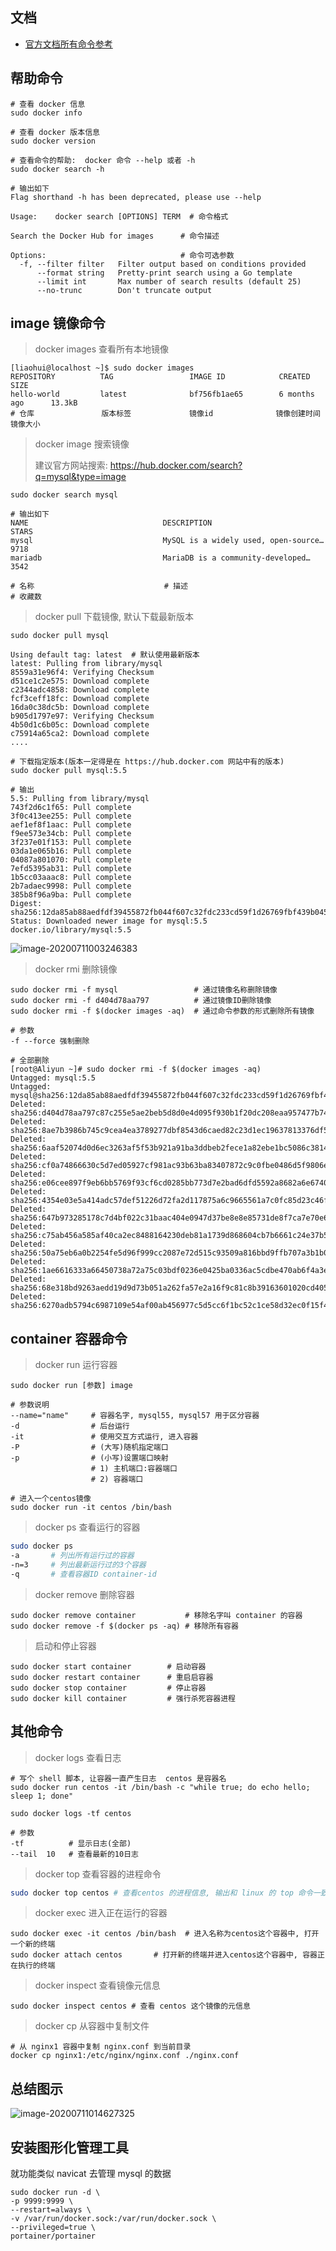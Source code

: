 ## 文档

- [ 官方文档所有命令参考](https://docs.docker.com/engine/reference/run/)

## 帮助命令

```shell
# 查看 docker 信息
sudo docker info

# 查看 docker 版本信息
sudo docker version

# 查看命令的帮助:  docker 命令 --help 或者 -h
sudo docker search -h

# 输出如下
Flag shorthand -h has been deprecated, please use --help

Usage:    docker search [OPTIONS] TERM  # 命令格式

Search the Docker Hub for images      # 命令描述

Options:                              # 命令可选参数
  -f, --filter filter   Filter output based on conditions provided
      --format string   Pretty-print search using a Go template
      --limit int       Max number of search results (default 25)
      --no-trunc        Don't truncate output
```

## image 镜像命令

> docker images 查看所有本地镜像

```shell
[liaohui@localhost ~]$ sudo docker images
REPOSITORY          TAG                 IMAGE ID            CREATED             SIZE
hello-world         latest              bf756fb1ae65        6 months ago      13.3kB
# 仓库               版本标签             镜像id              镜像创建时间       镜像大小
```

> docker image 搜索镜像
>
> 建议官方网站搜索: https://hub.docker.com/search?q=mysql&type=image

```shell
sudo docker search mysql

# 输出如下
NAME                              DESCRIPTION                                   STARS
mysql                             MySQL is a widely used, open-source…          9718
mariadb                           MariaDB is a community-developed…             3542

# 名称                             # 描述                                     # 收藏数
```

> docker pull 下载镜像, 默认下载最新版本

```shell
sudo docker pull mysql

Using default tag: latest  # 默认使用最新版本
latest: Pulling from library/mysql
8559a31e96f4: Verifying Checksum
d51ce1c2e575: Download complete
c2344adc4858: Download complete
fcf3ceff18fc: Download complete
16da0c38dc5b: Download complete
b905d1797e97: Verifying Checksum
4b50d1c6b05c: Download complete
c75914a65ca2: Download complete
....

# 下载指定版本(版本一定得是在 https://hub.docker.com 网站中有的版本)
sudo docker pull mysql:5.5

# 输出
5.5: Pulling from library/mysql
743f2d6c1f65: Pull complete
3f0c413ee255: Pull complete
aef1ef8f1aac: Pull complete
f9ee573e34cb: Pull complete
3f237e01f153: Pull complete
03da1e065b16: Pull complete
04087a801070: Pull complete
7efd5395ab31: Pull complete
1b5cc03aaac8: Pull complete
2b7adaec9998: Pull complete
385b8f96a9ba: Pull complete
Digest: sha256:12da85ab88aedfdf39455872fb044f607c32fdc233cd59f1d26769fbf439b045
Status: Downloaded newer image for mysql:5.5
docker.io/library/mysql:5.5
```

![image-20200711003246383](https://raw.githubusercontent.com/liaohui5/images/main/images/202206131633635.png)

> docker rmi 删除镜像

```shell
sudo docker rmi -f mysql                 # 通过镜像名称删除镜像
sudo docker rmi -f d404d78aa797          # 通过镜像ID删除镜像
sudo docker rmi -f $(docker images -aq)  # 通过命令参数的形式删除所有镜像

# 参数
-f --force 强制删除

# 全部删除
[root@Aliyun ~]# sudo docker rmi -f $(docker images -aq)
Untagged: mysql:5.5
Untagged: mysql@sha256:12da85ab88aedfdf39455872fb044f607c32fdc233cd59f1d26769fbf439b045
Deleted: sha256:d404d78aa797c87c255e5ae2beb5d8d0e4d095f930b1f20dc208eaa957477b74
Deleted: sha256:8ae7b3986b745c9cea4ea3789277dbf8543d6caed82c23d1ec19637813376df5
Deleted: sha256:6aaf52074d0d6ec3263af5f53b921a91ba3ddbeb2fece1a82ebe1bc5086c3814
Deleted: sha256:cf0a74866630c5d7ed05927cf981ac93b63ba83407872c9c0fbe0486d5f9806e
Deleted: sha256:e06cee897f9eb6bb5769f93cf6cd0285bb773d7e2bad6dfd5592a8682a6e6740
Deleted: sha256:4354e03e5a414adc57def51226d72fa2d117875a6c9665561a7c0fc85d23c46f
Deleted: sha256:647b973285178c7d4bf022c31baac404e0947d37be8e8e85731de8f7ca7e70e6
Deleted: sha256:c75ab456a585af40ca2ec8488164230deb81a1739d868604cb7b6661c24e37b5
Deleted: sha256:50a75eb6a0b2254fe5d96f999cc2087e72d515c93509a816bbd9ffb707a3b1b0
Deleted: sha256:1ae6616333a66450738a72a75c03bdf0236e0425ba0336ac5cdbe470ab6f4a3e
Deleted: sha256:68e318bd9263aedd19d9d73b051a262fa57e2a16f9c81c8b39163601020cd405
Deleted: sha256:6270adb5794c6987109e54af00ab456977c5d5cc6f1bc52c1ce58d32ec0f15f4
```

## container 容器命令

> docker run 运行容器

```shell
sudo docker run [参数] image

# 参数说明
--name="name"     # 容器名字, mysql55, mysql57 用于区分容器
-d                # 后台运行
-it               # 使用交互方式运行, 进入容器
-P                # (大写)随机指定端口
-p                # (小写)设置端口映射
                  # 1) 主机端口:容器端口
                  # 2) 容器端口

# 进入一个centos镜像
sudo docker run -it centos /bin/bash
```

> docker ps 查看运行的容器

```sh
sudo docker ps
-a       # 列出所有运行过的容器
-n=3     # 列出最新运行过的3个容器
-q       # 查看容器ID container-id
```

> docker remove 删除容器

```shell
sudo docker remove container           # 移除名字叫 container 的容器
sudo docker remove -f $(docker ps -aq) # 移除所有容器
```

> 启动和停止容器

```shell
sudo docker start container        # 启动容器
sudo docker restart container      # 重启启容器
sudo docker stop container         # 停止容器
sudo docker kill container         # 强行杀死容器进程
```

## 其他命令

> docker logs 查看日志

```shell
# 写个 shell 脚本, 让容器一直产生日志  centos 是容器名
sudo docker run centos -it /bin/bash -c "while true; do echo hello; sleep 1; done"

sudo docker logs -tf centos

# 参数
-tf          # 显示日志(全部)
--tail  10   # 查看最新的10日志
```

> docker top 查看容器的进程命令

```sh
sudo docker top centos # 查看centos 的进程信息, 输出和 linux 的 top 命令一致
```

> docker exec 进入正在运行的容器

```shell
sudo docker exec -it centos /bin/bash  # 进入名称为centos这个容器中, 打开一个新的终端
sudo docker attach centos       # 打开新的终端并进入centos这个容器中, 容器正在执行的终端
```

> docker inspect 查看镜像元信息

```shell
sudo docker inspect centos # 查看 centos 这个镜像的元信息
```

> docker cp 从容器中复制文件

```shell
# 从 nginx1 容器中复制 nginx.conf 到当前目录
docker cp nginx1:/etc/nginx/nginx.conf ./nginx.conf
```

## 总结图示

![image-20200711014627325](https://raw.githubusercontent.com/liaohui5/images/main/images/202206131633670.png)

## 安装图形化管理工具

就功能类似 navicat 去管理 mysql 的数据

```shell
sudo docker run -d \
-p 9999:9999 \
--restart=always \
-v /var/run/docker.sock:/var/run/docker.sock \
--privileged=true \
portainer/portainer
```
